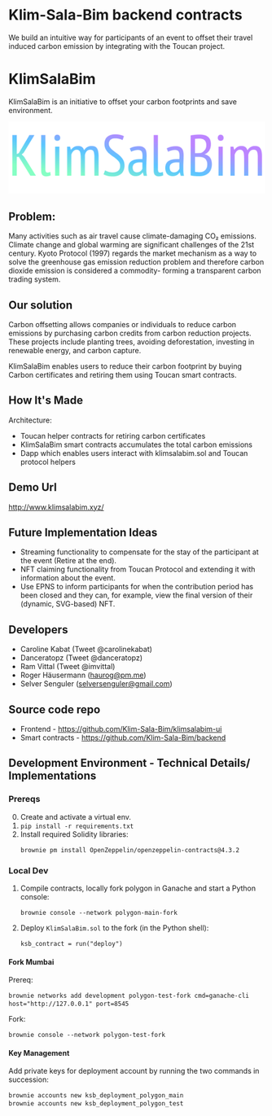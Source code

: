 # Klim-Sala-Bim backend contracts

We build an intuitive way for participants of an event to offset their travel induced carbon emission by integrating with the Toucan project.

# KlimSalaBim

KlimSalaBim is an initiative to offset your carbon footprints and save environment.

<img src="./KlimSalaBim.png"/>

## Problem:

Many activities such as air travel cause climate-damaging CO₂ emissions. Climate change and global warming are significant challenges of the 21st century. Kyoto Protocol (1997) regards the market mechanism as a way to solve the greenhouse gas emission reduction problem and therefore carbon dioxide emission is considered a commodity- forming a transparent carbon trading system.

## Our solution

Carbon offsetting allows companies or individuals to reduce carbon emissions by purchasing carbon credits from carbon reduction projects. These projects include planting trees, avoiding deforestation, investing in renewable energy, and carbon capture.

KlimSalaBim enables users to reduce their carbon footprint by buying Carbon certificates and retiring them using Toucan smart contracts.

## How It's Made

Architecture:

- Toucan helper contracts for retiring carbon certificates
- KlimSalaBim smart contracts accumulates the total carbon emissions 
- Dapp which enables users interact with klimsalabim.sol and Toucan protocol helpers


## Demo Url

http://www.klimsalabim.xyz/

## Future Implementation Ideas

- Streaming functionality to compensate for the stay of the participant at the event (Retire at the end).
- NFT claiming functionality from Toucan Protocol and extending it with information about the event.
- Use EPNS to inform participants for when the contribution period has been closed and they can, for example, view the final version of their (dynamic, SVG-based) NFT.

## Developers
- Caroline Kabat (Tweet @carolinekabat)
- Danceratopz (Tweet @danceratopz)
- Ram Vittal (Tweet @imvittal)
- Roger Häusermann (haurog@pm.me)
- Selver Senguler (selversenguler@gmail.com)

## Source code repo

- Frontend - https://github.com/Klim-Sala-Bim/klimsalabim-ui
- Smart contracts - https://github.com/Klim-Sala-Bim/backend


## Development Environment - Technical Details/ Implementations

### Prereqs

0. Create and activate a virtual env.
1. `pip install -r requirements.txt`
2. Install required Solidity libraries:
   ```
   brownie pm install OpenZeppelin/openzeppelin-contracts@4.3.2
   ```

### Local Dev

1. Compile contracts, locally fork polygon in Ganache and start a Python console:
   ```
   brownie console --network polygon-main-fork
   ```
2. Deploy `KlimSalaBim.sol` to the fork (in the Python shell):
   ```
   ksb_contract = run("deploy")
   ```

#### Fork Mumbai

Prereq:
```
brownie networks add development polygon-test-fork cmd=ganache-cli host="http://127.0.0.1" port=8545
```
Fork:
```
brownie console --network polygon-test-fork
```

#### Key Management

Add private keys for deployment account by running the two commands in succession:
```
brownie accounts new ksb_deployment_polygon_main
brownie accounts new ksb_deployment_polygon_test
```
